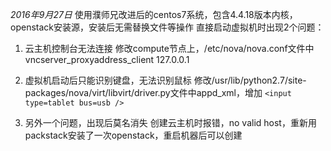  *2016年9月27日*
使用濮师兄改进后的centos7系统，包含4.4.18版本内核，openstack安装源，安装后无需替换文件等操作 
直接启动虚拟机时出现2个问题： 
1. 云主机控制台无法连接
	修改compute节点上，/etc/nova/nova.conf文件中vncserver_proxyaddress_client 127.0.0.1
2. 虚拟机启动后只能识别键盘，无法识别鼠标
	修改/usr/lib/python2.7/site-packages/nova/virt/libvirt/driver.py文件中appd_xml，增加
	`<input type=tablet bus=usb />`

3. 另外一个问题，出现后莫名消失
	创建云主机时报错，no valid host，重新用packstack安装了一次openstack，重启机器后可以创建
